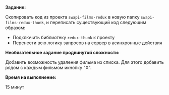 **Задание:**

Скопировать код из проекта `swapi-films-redux` в новую папку `swapi-films-redux-thunk`, и переписать существующий код следующим образом:
 - Подключить библиотеку `redux-thunk` к проекту
 - Перенести всю логику запросов на сервер в асинхронные действия 

**Необязательное задание продвинутой сложности:**
 
Добавить возможность удаления фильма из списка. Для этого добавить рядом с каждым фильмом икнопку "Х".
 
**Время на выполнение:**

15 минут
